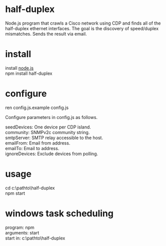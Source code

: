 # half-duplex

Node.js program that crawls a Cisco network using CDP and finds all of the half-duplex ethernet interfaces. The goal is the discovery of speed/duplex mismatches. Sends the result via email.

# install

install [node.js](https://nodejs.org/)  
  npm install half-duplex

# configure

  ren config.js.example config.js

Configure parameters in config.js as follows.

seedDevices: One device per CDP island.  
community: SNMPv2c community string.  
smtpServer: SMTP relay accessible to the host.  
emailFrom: Email from address.  
emailTo: Email to address.  
ignoreDevices: Exclude devices from polling.

# usage

  cd c:\pathto\half-duplex  
  npm start

# windows task scheduling

program: npm  
arguments: start  
start in: c:\pathto\half-duplex
